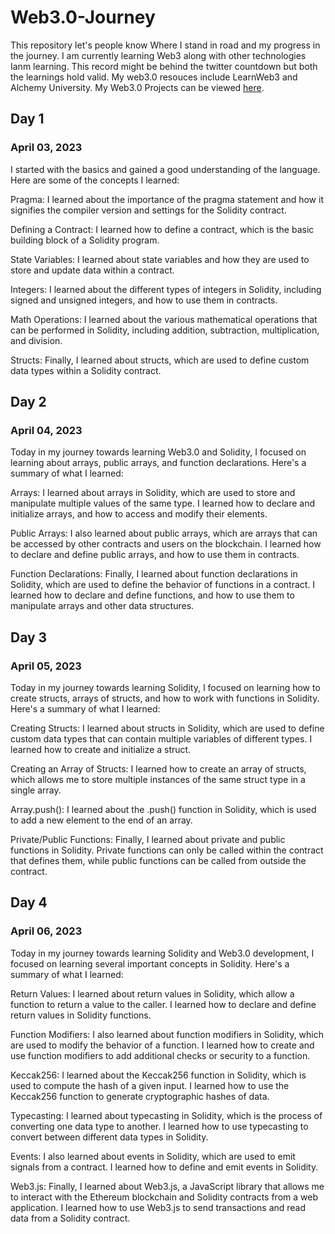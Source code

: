 # Web3.0-Journey
This repository let's people know Where I stand in road and my progress in the journey. I am currently learning Web3 along with other technologies Ianm learning. This record might be behind the twitter countdown but both the learnings hold valid. My web3.0 resouces include LearnWeb3 and Alchemy University. My Web3.0 Projects can be viewed [here](https://github.com/GK3077designer).

## Day 1
### April 03, 2023
I started with the basics and gained a good understanding of the language. Here are some of the concepts I learned:

Pragma: I learned about the importance of the pragma statement and how it signifies the compiler version and settings for the Solidity contract.

Defining a Contract: I learned how to define a contract, which is the basic building block of a Solidity program.

State Variables: I learned about state variables and how they are used to store and update data within a contract.

Integers: I learned about the different types of integers in Solidity, including signed and unsigned integers, and how to use them in contracts.

Math Operations: I learned about the various mathematical operations that can be performed in Solidity, including addition, subtraction, multiplication, and division.

Structs: Finally, I learned about structs, which are used to define custom data types within a Solidity contract.


## Day 2
### April 04, 2023
Today in my journey towards learning Web3.0 and Solidity, I focused on learning about arrays, public arrays, and function declarations. Here's a summary of what I learned:

Arrays: I learned about arrays in Solidity, which are used to store and manipulate multiple values of the same type. I learned how to declare and initialize arrays, and how to access and modify their elements.

Public Arrays: I also learned about public arrays, which are arrays that can be accessed by other contracts and users on the blockchain. I learned how to declare and define public arrays, and how to use them in contracts.

Function Declarations: Finally, I learned about function declarations in Solidity, which are used to define the behavior of functions in a contract. I learned how to declare and define functions, and how to use them to manipulate arrays and other data structures.

## Day 3
### April 05, 2023
Today in my journey towards learning Solidity, I focused on learning how to create structs, arrays of structs, and how to work with functions in Solidity. Here's a summary of what I learned:

Creating Structs: I learned about structs in Solidity, which are used to define custom data types that can contain multiple variables of different types. I learned how to create and initialize a struct.

Creating an Array of Structs: I learned how to create an array of structs, which allows me to store multiple instances of the same struct type in a single array.

Array.push(): I learned about the .push() function in Solidity, which is used to add a new element to the end of an array.

Private/Public Functions: Finally, I learned about private and public functions in Solidity. Private functions can only be called within the contract that defines them, while public functions can be called from outside the contract.

## Day 4
### April 06, 2023
Today in my journey towards learning Solidity and Web3.0 development, I focused on learning several important concepts in Solidity. Here's a summary of what I learned:

Return Values: I learned about return values in Solidity, which allow a function to return a value to the caller. I learned how to declare and define return values in Solidity functions.

Function Modifiers: I also learned about function modifiers in Solidity, which are used to modify the behavior of a function. I learned how to create and use function modifiers to add additional checks or security to a function.

Keccak256: I learned about the Keccak256 function in Solidity, which is used to compute the hash of a given input. I learned how to use the Keccak256 function to generate cryptographic hashes of data.

Typecasting: I learned about typecasting in Solidity, which is the process of converting one data type to another. I learned how to use typecasting to convert between different data types in Solidity.

Events: I also learned about events in Solidity, which are used to emit signals from a contract. I learned how to define and emit events in Solidity.

Web3.js: Finally, I learned about Web3.js, a JavaScript library that allows me to interact with the Ethereum blockchain and Solidity contracts from a web application. I learned how to use Web3.js to send transactions and read data from a Solidity contract.
